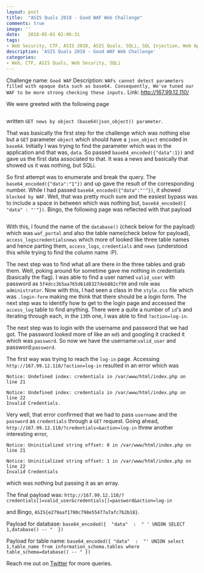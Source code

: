 ```yaml
---
layout: post
title:  "ASIS Quals 2018 - Good WAF Web Challenge"
comments: true
image: ''
date:   2018-05-01 02:06:31
tags:
- Web Security, CTF, ASIS 2018, ASIS Quals, SQLi, SQL Injection, Web Application Firewall
description: 'ASIS Quals 2018 - Good WAF Web Challenge'
categories:
- Web, CTF, ASIS Quals, Web Security, SQLi
---
```


Challenge name: `Good WAF`
Description: `WAFs cannot detect parameters filled with opaque data such as base64. Consequently, We've tuned our WAF to be more strong checking these inputs.`
Link: http://167.99.12.110/

We were greeted with the following page
<figure class="foto-legenda">
	<img src="{{ "/assets/img/asisquals/GreetPage.png"}}" alt="">
</figure>

written `GET news by object (base64(json_object)) parameter`.


That was basically the first step for the challenge which was nothing else but a `GET` parameter `object` which should have a `json_object` encoded in `base64`. Initially I was trying to find the parameter which was in the application and that was, `data`. So passed `base64_encoded({"data":1})` and gave us the first data associated to that. It was a news and basically that showed us it was nothing, but SQLi.

So first attempt was to enumerate and break the query. The `base64_encoded({"data":"1"})` and up gave the result of the corresponding number. While I had passed `base64_encoded({"data":"'"})`, it showed `blocked by WAF`. Well, that was pretty much sure and the easiest bypass was to include a space in between which was nothing but, `base64_encoded({ "data" : "'"})`. Bingo, the following page was reflected with that payload

<figure class="foto-legenda">
	<img src="{{ "/assets/img/asisquals/sql1.png"}}" alt="">
</figure>

With this, I found the name of the `database()` (check below for the payload) which was `waf_portal` and also the table name(check below for payload), `access_logscredentialsnews` which more of looked like three table names and hence parting them, `access_logs`, `credentials` and `news` (understood this while trying to find the column name :P).

The next step was to find what all are there in the three tables and grab them. Well, poking around for sometime gave me nothing in credentials (basically the flag). I was able to find a user named `valid_user` with password as `5f4dcc3b5aa765d61d8327deb882cf99` and role was `administrator`. Now with this, I had seen a class in the `style.css` file which was `.login-form` making me think that there should be a login form. The next step was to identify how to get to the login page and accessed the `access_log` table to find anything. There were a quite a number of `id`'s and iterating through each, in the `13`th one, I was able to find `?action=log-in`.

The next step was to login with the username and password that we had got. The password looked more of like an `md5` and googling it cracked it which was `password`. So now we have the username:`valid_user` and password:`password`.

The first way was trying to reach the `log-in` page. Accessing `http://167.99.12.110/?action=log-in` resulted in an error which was
```
Notice: Undefined index: credentials in /var/www/html/index.php on line 21

Notice: Undefined index: credentials in /var/www/html/index.php on line 22
Invalid Credentials.
```

Very well, that error confirmed that we had to pass `username` and the `password` as `credentials` through a `GET` request. Going ahead, `http://167.99.12.110/?credentials=&action=log-in` threw another interesting error,

```
Notice: Uninitialized string offset: 0 in /var/www/html/index.php on line 21

Notice: Uninitialized string offset: 1 in /var/www/html/index.php on line 22
Invalid Credentials
```

which was nothing but passing it as an array.

The final payload was:
`http://167.99.12.110/?credentials[]=valid_user&credentials[]=password&action=log-in`

and Bingo, `ASIS{e279aaf1780c798e55477a7afc7b2b18}`.





Payload for database:   `base64_encoded({  "data"  :  " ' UNION SELECT 1,database() -- "  })`


Payload for table name: `base64_encoded({ "data"  :  "' UNION select 1,table_name from information_schema.tables where table_schema=database() -- " })`

Reach me out on <a href="https://twitter.com/gkgkrishna33/status/991191742257946624">Twitter</a> for more queries.

